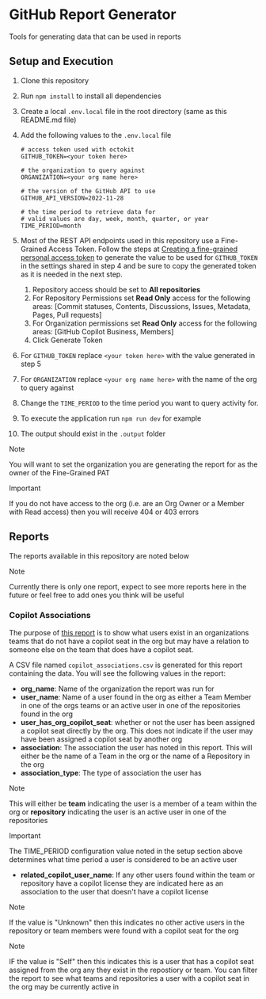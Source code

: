 # GitHub Report Generator

Tools for generating data that can be used in reports

## Setup and Execution

1. Clone this repository
2. Run `npm install` to install all dependencies
3. Create a local `.env.local` file in the root directory (same as this README.md file)
4. Add the following values to the `.env.local` file

    ```
    # access token used with octokit
    GITHUB_TOKEN=<your token here>

    # the organization to query against
    ORGANIZATION=<your org name here>
 
    # the version of the GitHub API to use
    GITHUB_API_VERSION=2022-11-28

    # the time period to retrieve data for 
    # valid values are day, week, month, quarter, or year 
    TIME_PERIOD=month
    ```

5. Most of the REST API endpoints used in this repository use a Fine-Grained Access Token. Follow the steps at [Creating a fine-grained personal access token](https://docs.github.com/en/authentication/keeping-your-account-and-data-secure/managing-your-personal-access-tokens#creating-a-fine-grained-personal-access-token) to generate the value to be used for `GITHUB_TOKEN` in the settings shared in step 4 and be sure to copy the generated token as it is needed in the next step. 

    1. Repository access should be set to **All repositories**
    2. For Repository Permissions set **Read Only** access for the following areas: [Commit statuses, Contents, Discussions, Issues, Metadata, Pages, Pull requests]
    3. For Organization permissions set **Read Only** access for the following areas: [GitHub Copilot Business, Members]
    4. Click Generate Token

6. For `GITHUB_TOKEN` replace `<your token here>` with the value generated in step 5
7. For `ORGANIZATION` replace `<your org name here>` with the name of the org to query against

8. Change the `TIME_PERIOD` to the time period you want to query activity for.
9.  To execute the application run `npm run dev` for example
10. The output should exist in the `.output` folder

> [!NOTE]
> You will want to set the organization you are generating the report for as the owner of the Fine-Grained PAT

> [!IMPORTANT]
> If you do not have access to the org (i.e. are an Org Owner or a Member with Read access) then you will receive 404 or 403 errors

## Reports

The reports available in this repository are noted below

> [!NOTE]
> Currently there is only one report, expect to see more reports here in the future or feel free to add ones you think will be useful

### Copilot Associations

The purpose of [this report](./src/report/copilot-associations-report.ts) is to show what users exist in an organizations teams that do not have a copilot seat in the org but may have a relation to someone else on the team that does have a copilot seat.

A CSV file named `copilot_associations.csv` is generated for this report containing the data. You will see the following values in the report:

* **org_name**: Name of the organization the report was run for
* **user_name**: Name of a user found in the org as either a Team Member in one of the orgs teams or an active user in one of the repositories found in the org
* **user_has_org_copilot_seat**: whether or not the user has been assigned a copilot seat directly by the org. This does not indicate if the user may have been assigned a copilot seat by another org
* **association**: The association the user has noted in this report. This will either be the name of a Team in the org or the name of a Repository in the org
* **association_type**: The type of association the user has 

> [!NOTE]
> This will either be **team** indicating the user is a member of a team within the org or **repository** indicating the user is an active user in one of the repositories

> [!IMPORTANT]
> The TIME_PERIOD configuration value noted in the setup section above determines what time period a user is considered to be an active user

* **related_copilot_user_name**: If any other users found within the team or repository have a copilot license they are indicated here as an association to the user that doesn't have a copilot license
  
> [!NOTE]
> If the value is "Unknown" then this indicates no other active users in the repository or team members were found with a copilot seat for the org

> [!NOTE]
> IF the value is "Self" then this indicates this is a user that has a copilot seat assigned from the org any they exist in the repostiory or team. You can filter the report to see what teams and repositories a user with a copilot seat in the org may be currently active in
